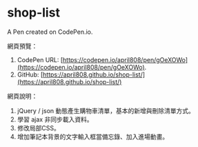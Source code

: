 # shop-list

A Pen created on CodePen.io.

網頁預覽：

1. CodePen URL: [https://codepen.io/april808/pen/gOeXOWo](https://codepen.io/april808/pen/gOeXOWo).
1. GitHub: [https://april808.github.io/shop-list/](https://april808.github.io/shop-list/)

網頁說明：

1. jQuery / json 動態產生購物車清單，基本的新增與刪除清單方式。
1. 學習 ajax 非同步載入資料。
1. 修改局部CSS。
1. 增加筆記本背景的文字輸入框當備忘錄、加入進場動畫。
